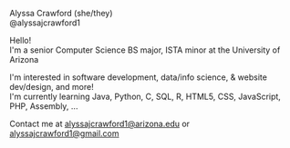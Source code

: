 Alyssa Crawford (she/they)  
@alyssajcrawford1

Hello!  
I'm a senior Computer Science BS major, ISTA minor at the University of Arizona  

I'm interested in software development, data/info science, & website dev/design, and more!  
I'm currently learning Java, Python, C, SQL, R, HTML5, CSS, JavaScript, PHP, Assembly, ...

Contact me at alyssajcrawford1@arizona.edu or alyssajcrawford1@gmail.com  
